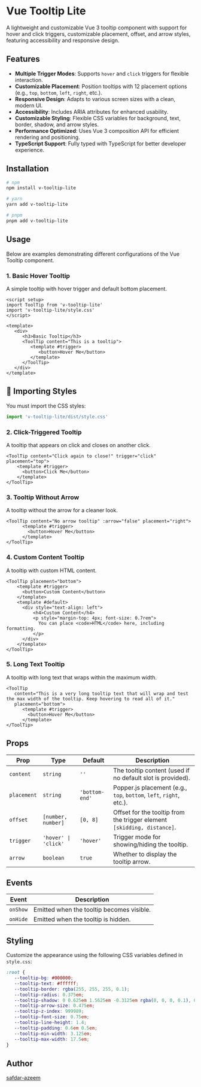 # Vue Tooltip Lite

A lightweight and customizable Vue 3 tooltip component with support for hover and click triggers, customizable placement, offset, and arrow styles, featuring accessibility and responsive design.

## Features

-  **Multiple Trigger Modes**: Supports `hover` and `click` triggers for flexible interaction.
-  **Customizable Placement**: Position tooltips with 12 placement options (e.g., `top`, `bottom`, `left`, `right`, etc.).
-  **Responsive Design**: Adapts to various screen sizes with a clean, modern UI.
-  **Accessibility**: Includes ARIA attributes for enhanced usability.
-  **Customizable Styling**: Flexible CSS variables for background, text, border, shadow, and arrow styles.
-  **Performance Optimized**: Uses Vue 3 composition API for efficient rendering and positioning.
-  **TypeScript Support**: Fully typed with TypeScript for better developer experience.

## Installation

```bash
# npm
npm install v-tooltip-lite

# yarn
yarn add v-tooltip-lite

# pnpm
pnpm add v-tooltip-lite
```

## Usage

Below are examples demonstrating different configurations of the Vue Tooltip component.

### 1. Basic Hover Tooltip

A simple tooltip with hover trigger and default bottom placement.

```vue
<script setup>
import ToolTip from 'v-tooltip-lite'
import 'v-tooltip-lite/style.css'
</script>

<template>
   <div>
      <h3>Basic Tooltip</h3>
      <ToolTip content="This is a tooltip">
         <template #trigger>
            <button>Hover Me</button>
         </template>
      </ToolTip>
   </div>
</template>
```

## 📁 Importing Styles

You must import the CSS styles:

```ts
import 'v-tooltip-lite/dist/style.css'
```

### 2. Click-Triggered Tooltip

A tooltip that appears on click and closes on another click.

```vue
<ToolTip content="Click again to close!" trigger="click" placement="top">
    <template #trigger>
      <button>Click Me</button>
    </template>
</ToolTip>
```

### 3. Tooltip Without Arrow

A tooltip without the arrow for a cleaner look.

```vue
<ToolTip content="No arrow tooltip" :arrow="false" placement="right">
      <template #trigger>
        <button>Hover Me</button>
      </template>
</ToolTip>
```

### 4. Custom Content Tooltip

A tooltip with custom HTML content.

```vue
<ToolTip placement="bottom">
    <template #trigger>
      <button>Custom Content</button>
    </template>
    <template #default>
      <div style="text-align: left">
          <h4>Custom Content</h4>
          <p style="margin-top: 4px; font-size: 0.7rem">
            You can place <code>HTML</code> here, including formatting.
          </p>
      </div>
    </template>
</ToolTip>
```

### 5. Long Text Tooltip

A tooltip with long text that wraps within the maximum width.

```vue
<ToolTip
   content="This is a very long tooltip text that will wrap and test the max width of the tooltip. Keep hovering to read all of it."
   placement="bottom">
      <template #trigger>
        <button>Hover Me</button>
      </template>
</ToolTip>
```

## Props

| Prop        | Type                 | Default        | Description                                                             |
| ----------- | -------------------- | -------------- | ----------------------------------------------------------------------- |
| `content`   | `string`             | `''`           | The tooltip content (used if no default slot is provided).              |
| `placement` | `string`             | `'bottom-end'` | Popper.js placement (e.g., `top`, `bottom`, `left`, `right`, etc.).     |
| `offset`    | `[number, number]`   | `[0, 8]`       | Offset for the tooltip from the trigger element `[skidding, distance]`. |
| `trigger`   | `'hover' \| 'click'` | `'hover'`      | Trigger mode for showing/hiding the tooltip.                            |
| `arrow`     | `boolean`            | `true`         | Whether to display the tooltip arrow.                                   |

## Events

| Event    | Description                               |
| -------- | ----------------------------------------- |
| `onShow` | Emitted when the tooltip becomes visible. |
| `onHide` | Emitted when the tooltip is hidden.       |

## Styling

Customize the appearance using the following CSS variables defined in `style.css`:

```css
:root {
   --tooltip-bg: #000000;
   --tooltip-text: #ffffff;
   --tooltip-border: rgba(255, 255, 255, 0.1);
   --tooltip-radius: 0.375em;
   --tooltip-shadow: 0 0.625em 1.5625em -0.3125em rgba(0, 0, 0, 0.1), 0 0.25em 0.375em -0.125em rgba(0, 0, 0, 0.05);
   --tooltip-arrow-size: 0.475em;
   --tooltip-z-index: 999989;
   --tooltip-font-size: 0.75em;
   --tooltip-line-height: 1.4;
   --tooltip-padding: 0.6em 0.5em;
   --tooltip-min-width: 3.125em;
   --tooltip-max-width: 17.5em;
}
```

## Author

[safdar-azeem](https://github.com/safdar-azeem)
